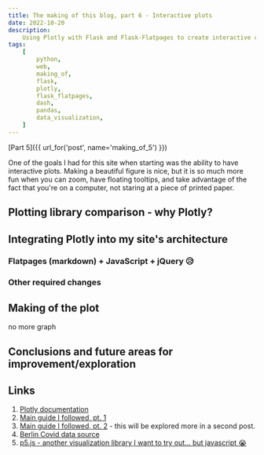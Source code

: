```yaml
---
title: The making of this blog, part 6 - Interactive plots
date: 2022-10-20
description:
    Using Plotly with Flask and Flask-Flatpages to create interactive charts
tags:
    [
        python,
        web,
        making_of,
        flask,
        plotly,
        flask_flatpages,
        dash,
        pandas,
        data_visualization,
    ]
---
```


[Part 5]({{ url_for('post', name='making_of_5') }})

One of the goals I had for this site when starting was the ability to have
interactive plots. Making a beautiful figure is nice, but it is so much more fun
when you can zoom, have floating tooltips, and take advantage of the fact that
you're on a computer, not staring at a piece of printed paper.

## Plotting library comparison - why Plotly?

## Integrating Plotly into my site's architecture

### Flatpages (markdown) + JavaScript + jQuery 😥

### Other required changes

## Making of the plot

<div id='chart' class='chart'></div>
<script src='https://cdn.plot.ly/plotly-latest.min.js'></script>
<script src="https://ajax.googleapis.com/ajax/libs/jquery/3.6.0/jquery.min.js"></script>

<script type='text/javascript'>
  var graphs = $.getJSON('/covid_graph/');
  graphs.done(function(data) {
    var layout = {};
    data.config = {
      responsive: true,
      showTips: false,
    };
    Plotly.newPlot('chart', data, layout)});
</script>

no more graph

## Conclusions and future areas for improvement/exploration

## Links

1. [Plotly documentation](https://plotly.com/python/)
2. [Main guide I followed, pt. 1](https://towardsdatascience.com/web-visualization-with-plotly-and-flask-3660abf9c946)
3. [Main guide I followed, pt. 2](https://towardsdatascience.com/an-interactive-web-dashboard-with-plotly-and-flask-c365cdec5e3f) -
   this will be explored more in a second post.
4. [Berlin Covid data source](https://www.berlin.de/lageso/gesundheit/infektionskrankheiten/corona/tabelle-indikatoren-gesamtuebersicht/)
5. [p5.js - another visualization library I want to try out... but javascript 😭](https://p5js.org/)
